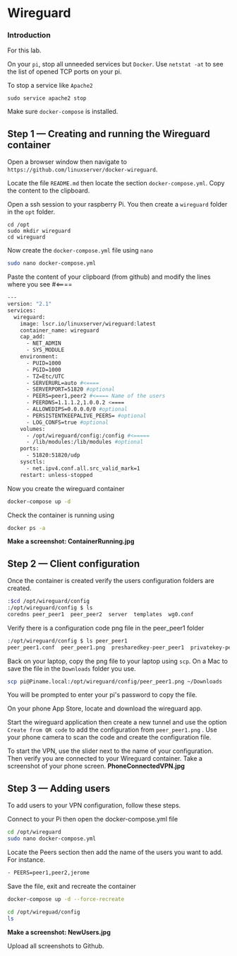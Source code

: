 

# Wireguard

### Introduction

For this lab.

On your `pi`, stop all unneeded services but `Docker`. Use `netstat -at` to see the list of opened TCP ports on your pi.

To stop a service like `Apache2`

`sudo service apache2 stop`

Make sure `docker-compose` is installed.

## Step 1 — Creating and running the Wireguard container

Open a browser window then navigate to `https://github.com/linuxserver/docker-wireguard`.

Locate the file `README.md` then locate the section `docker-compose.yml`. Copy the content to the clipboard.

Open a ssh session to your raspberry Pi. You then create a `wireguard` folder in the `opt` folder.

```
cd /opt
sudo mkdir wireguard
cd wireguard
```

Now create the `docker-compose.yml` file using `nano`

```bash
sudo nano docker-compose.yml
```

Paste the content of your clipboard (from github) and modify the lines where you see #<====

```bash
---
version: "2.1"
services:
  wireguard:
    image: lscr.io/linuxserver/wireguard:latest
    container_name: wireguard
    cap_add:
      - NET_ADMIN
      - SYS_MODULE
    environment:
      - PUID=1000
      - PGID=1000
      - TZ=Etc/UTC
      - SERVERURL=auto #<====
      - SERVERPORT=51820 #optional
      - PEERS=peer1,peer2 #<==== Name of the users
      - PEERDNS=1.1.1.2,1.0.0.2 <====
      - ALLOWEDIPS=0.0.0.0/0 #optional
      - PERSISTENTKEEPALIVE_PEERS= #optional
      - LOG_CONFS=true #optional
    volumes:
      - /opt/wireguard/config:/config #<=====
      - /lib/modules:/lib/modules #optional
    ports:
      - 51820:51820/udp
    sysctls:
      - net.ipv4.conf.all.src_valid_mark=1
    restart: unless-stopped
```

Now you create the wireguard container

```bash
docker-compose up -d
```

Check the container is running using

```bash
docker ps -a
```

**Make a screenshot: ContainerRunning.jpg**

## Step 2 — Client configuration

Once the container is created verify the users configuration folders are created.

```bash
:$cd /opt/wireguard/config
:/opt/wireguard/config $ ls
coredns peer_peer1  peer_peer2  server  templates  wg0.conf
```

Verify there is a configuration code png file in the peer_peer1 folder

```bash
:/opt/wireguard/config $ ls peer_peer1
peer_peer1.conf  peer_peer1.png  presharedkey-peer_peer1  privatekey-peer_peer1  publickey-peer_peer1

```

Back on your laptop, copy the png file to your laptop using `scp`. On a Mac to save the file in the `Downloads` folder you use.

```bash
scp pi@Piname.local:/opt/wireguard/config/peer_peer1.png ~/Downloads
```

You will be prompted to enter your pi's password to copy the file.

On your phone App Store, locate and download the wireguard app.

Start the wireguard application then create a new tunnel and use the option `Create from QR code` to add the configuration from `peer_peer1.png` . Use your phone camera to scan the code and create the configuration file.

To start the VPN, use the slider next to the name of your configuration. Then verify you are connected to your Wireguard container. Take a screenshot of your phone screen. **PhoneConnectedVPN.jpg**

## Step 3 — Adding users

To add users to your VPN configuration, follow these steps.

Connect to your Pi then open the docker-compose.yml file

```bash
cd /opt/wireguard
sudo nano docker-compose.yml
```

Locate the Peers section then add the name of the users you want to add. For instance.

```bash
- PEERS=peer1,peer2,jerome
```

Save the file, exit and recreate the container

```bash
docker-compose up -d --force-recreate
```

```bash
cd /opt/wireguad/config
ls
```

**Make a screenshot: NewUsers.jpg**

Upload all screenshots to Github.
